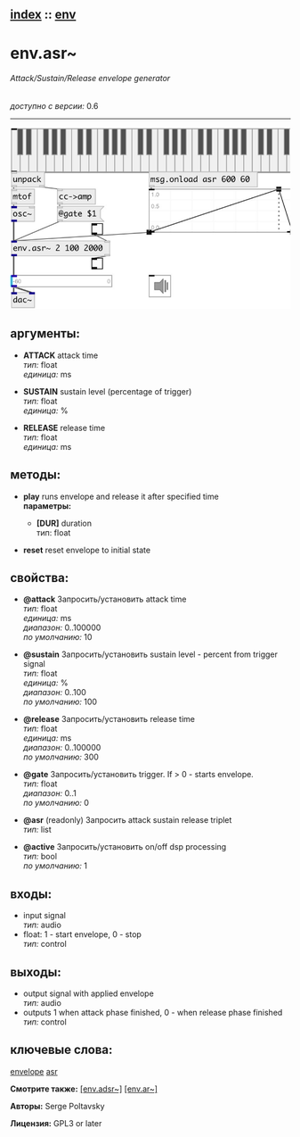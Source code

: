 [index](index.html) :: [env](category_env.html)
---

# env.asr~

###### Attack/Sustain/Release envelope generator

*доступно с версии:* 0.6

---




[![example](../examples/img/env.asr~.jpg)](../examples/pd/env.asr~.pd)



## аргументы:

* **ATTACK**
attack time<br>
_тип:_ float<br>
_единица:_ ms<br>

* **SUSTAIN**
sustain level (percentage of trigger)<br>
_тип:_ float<br>
_единица:_ %<br>

* **RELEASE**
release time<br>
_тип:_ float<br>
_единица:_ ms<br>



## методы:

* **play**
runs envelope and release it after specified time<br>
  __параметры:__
  - **[DUR]** duration<br>
    тип: float <br>

* **reset**
reset envelope to initial state<br>




## свойства:

* **@attack** 
Запросить/установить attack time<br>
_тип:_ float<br>
_единица:_ ms<br>
_диапазон:_ 0..100000<br>
_по умолчанию:_ 10<br>

* **@sustain** 
Запросить/установить sustain level - percent from trigger signal<br>
_тип:_ float<br>
_единица:_ %<br>
_диапазон:_ 0..100<br>
_по умолчанию:_ 100<br>

* **@release** 
Запросить/установить release time<br>
_тип:_ float<br>
_единица:_ ms<br>
_диапазон:_ 0..100000<br>
_по умолчанию:_ 300<br>

* **@gate** 
Запросить/установить trigger. If &gt; 0 - starts envelope.<br>
_тип:_ float<br>
_диапазон:_ 0..1<br>
_по умолчанию:_ 0<br>

* **@asr** (readonly)
Запросить attack sustain release triplet<br>
_тип:_ list<br>

* **@active** 
Запросить/установить on/off dsp processing<br>
_тип:_ bool<br>
_по умолчанию:_ 1<br>



## входы:

* input signal<br>
_тип:_ audio
* float: 1 - start envelope, 0 - stop<br>
_тип:_ control



## выходы:

* output signal with applied envelope<br>
_тип:_ audio
* outputs 1 when attack phase finished, 0 - when release phase finished<br>
_тип:_ control



## ключевые слова:

[envelope](keywords/envelope.html)
[asr](keywords/asr.html)



**Смотрите также:**
[\[env.adsr~\]](env.adsr~.html)
[\[env.ar~\]](env.ar~.html)




**Авторы:** Serge Poltavsky




**Лицензия:** GPL3 or later





